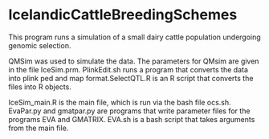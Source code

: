 # IcelandicCattleBreedingSchemes

This program runs a simulation of a small dairy cattle population undergoing genomic selection.

QMSim was used to simulate the data. The parameters for QMsim are given in the file IceSim.prm. PlinkEdit.sh runs a program that converts the data into plink ped and map format.SelectQTL.R is an R script that converts the files into R objects.

IceSim_main.R is the main file, which is run via the bash file ocs.sh.
EvaPar.py and gmatpar.py are programs that write parameter files for the programs EVA and GMATRIX.
EVA.sh is a bash script that takes arguments from the main file.
